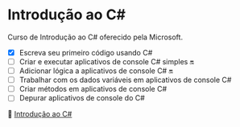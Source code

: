 # Introdução ao C# 

Curso de Introdução ao C# oferecido pela Microsoft.

- [x] Escreva seu primeiro código usando C# 
- [ ] Criar e executar aplicativos de console C# simples :on:
- [ ] Adicionar lógica a aplicativos de console C# :on:
- [ ] Trabalhar com  os dados variáveis em aplicativos de console C#
- [ ] Criar métodos em aplicativos de console C#
- [ ] Depurar aplicativos de console do C#

:link: [Introdução ao C#](https://learn.microsoft.com/pt-br/training/paths/get-started-c-sharp-part-1/)
